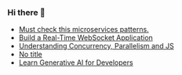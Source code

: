 ### Hi there 👋
<!-- daily.dev BOOKMARKS:START -->
- [Must check this microservices patterns.](https://app.daily.dev/posts/oiuIiZ7g6?utm_source=rss&utm_medium=bookmarks&utm_campaign=mBzS9yGu2kYgKY4tuhxYN)
- [Build a Real-Time WebSocket Application](https://app.daily.dev/posts/voOaHbzgg?utm_source=rss&utm_medium=bookmarks&utm_campaign=mBzS9yGu2kYgKY4tuhxYN)
- [Understanding Concurrency, Parallelism and JS](https://app.daily.dev/posts/ZhZsZwbjF?utm_source=rss&utm_medium=bookmarks&utm_campaign=mBzS9yGu2kYgKY4tuhxYN)
- [No title](https://app.daily.dev/posts/2BYcfCqSX?utm_source=rss&utm_medium=bookmarks&utm_campaign=mBzS9yGu2kYgKY4tuhxYN)
- [Learn Generative AI for Developers](https://app.daily.dev/posts/tZnclrcCQ?utm_source=rss&utm_medium=bookmarks&utm_campaign=mBzS9yGu2kYgKY4tuhxYN)
<!-- daily.dev BOOKMARKS:END -->
<!--
**nirmal-patel-s/nirmal-patel-s** is a ✨ _special_ ✨ repository because its `README.md` (this file) appears on your GitHub profile.

Here are some ideas to get you started:

- 🔭 I’m currently working on ...
- 🌱 I’m currently learning ...
- 👯 I’m looking to collaborate on ...
- 🤔 I’m looking for help with ...
- 💬 Ask me about ...
- 📫 How to reach me: ...
- 😄 Pronouns: ...
- ⚡ Fun fact: ...
-->


